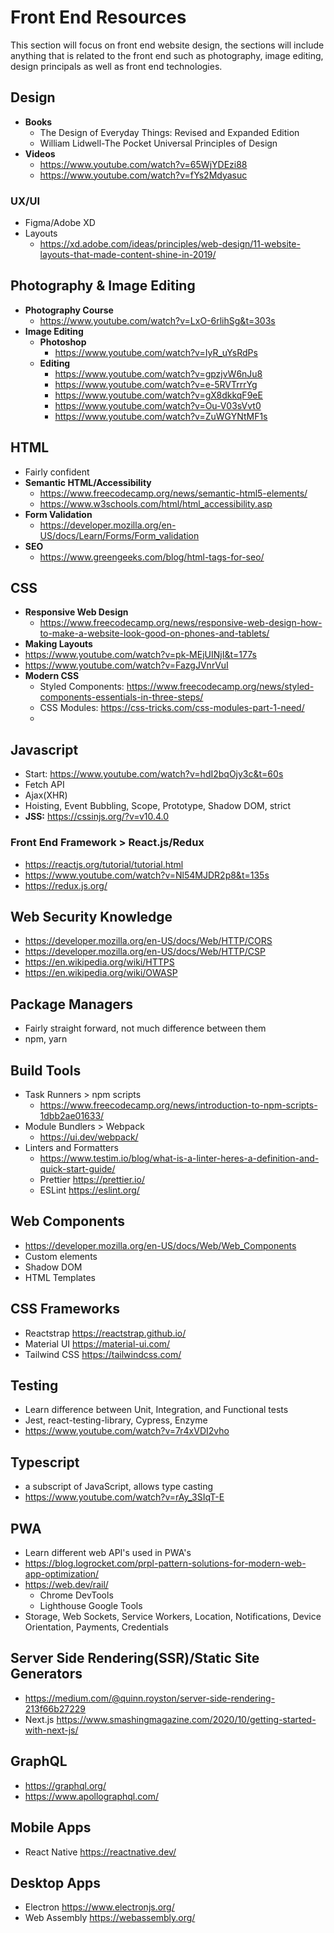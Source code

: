 # Front End Resources
This section will focus on front end website design, the sections will include anything that is related to the front end such as photography, image editing, design principals as well as front end technologies.
## Design
* **Books**
  * The Design of Everyday Things: Revised and Expanded Edition
  * William Lidwell-The Pocket Universal Principles of Design
* **Videos**  
  * https://www.youtube.com/watch?v=65WjYDEzi88
  * https://www.youtube.com/watch?v=fYs2Mdyasuc
### UX/UI
* Figma/Adobe XD
* Layouts
  * https://xd.adobe.com/ideas/principles/web-design/11-website-layouts-that-made-content-shine-in-2019/
## Photography & Image Editing
* **Photography Course**
  * https://www.youtube.com/watch?v=LxO-6rlihSg&t=303s
* **Image Editing**
  * **Photoshop**
    * https://www.youtube.com/watch?v=IyR_uYsRdPs
  * **Editing**
    * https://www.youtube.com/watch?v=gpzjvW6nJu8
    * https://www.youtube.com/watch?v=e-5RVTrrrYg
    * https://www.youtube.com/watch?v=gX8dkkqF9eE
    * https://www.youtube.com/watch?v=Ou-V03sVvt0
    * https://www.youtube.com/watch?v=ZuWGYNtMF1s
## HTML
* Fairly confident
* **Semantic HTML/Accessibility**
  * https://www.freecodecamp.org/news/semantic-html5-elements/
  * https://www.w3schools.com/html/html_accessibility.asp
* **Form Validation**
  * https://developer.mozilla.org/en-US/docs/Learn/Forms/Form_validation
* **SEO**
  * https://www.greengeeks.com/blog/html-tags-for-seo/
## CSS
* **Responsive Web Design**
  * https://www.freecodecamp.org/news/responsive-web-design-how-to-make-a-website-look-good-on-phones-and-tablets/
* **Making Layouts**
* https://www.youtube.com/watch?v=pk-MEjUINjI&t=177s
* https://www.youtube.com/watch?v=FazgJVnrVuI
* **Modern CSS**
  * Styled Components: https://www.freecodecamp.org/news/styled-components-essentials-in-three-steps/
  * CSS Modules: https://css-tricks.com/css-modules-part-1-need/
  * 
## Javascript
* Start: https://www.youtube.com/watch?v=hdI2bqOjy3c&t=60s
* Fetch API
* Ajax(XHR)
* Hoisting, Event Bubbling, Scope, Prototype, Shadow DOM, strict
* **JSS:** https://cssinjs.org/?v=v10.4.0
### Front End Framework > React.js/Redux
* https://reactjs.org/tutorial/tutorial.html
* https://www.youtube.com/watch?v=Nl54MJDR2p8&t=135s
* https://redux.js.org/
## Web Security Knowledge
* https://developer.mozilla.org/en-US/docs/Web/HTTP/CORS
* https://developer.mozilla.org/en-US/docs/Web/HTTP/CSP
* https://en.wikipedia.org/wiki/HTTPS
* https://en.wikipedia.org/wiki/OWASP
## Package Managers
* Fairly straight forward, not much difference between them
* npm, yarn
## Build Tools
* Task Runners > npm scripts
  * https://www.freecodecamp.org/news/introduction-to-npm-scripts-1dbb2ae01633/
* Module Bundlers > Webpack
  * https://ui.dev/webpack/
* Linters and Formatters
  * https://www.testim.io/blog/what-is-a-linter-heres-a-definition-and-quick-start-guide/
  * Prettier https://prettier.io/
  * ESLint https://eslint.org/
## Web Components
* https://developer.mozilla.org/en-US/docs/Web/Web_Components
* Custom elements
* Shadow DOM
* HTML Templates
## CSS Frameworks
  * Reactstrap https://reactstrap.github.io/
  * Material UI https://material-ui.com/
  * Tailwind CSS https://tailwindcss.com/
## Testing
* Learn difference between Unit, Integration, and Functional tests
* Jest, react-testing-library, Cypress, Enzyme
* https://www.youtube.com/watch?v=7r4xVDI2vho
## Typescript
* a subscript of JavaScript, allows type casting
* https://www.youtube.com/watch?v=rAy_3SIqT-E
## PWA
* Learn different web API's used in PWA's
* https://blog.logrocket.com/prpl-pattern-solutions-for-modern-web-app-optimization/
* https://web.dev/rail/
  * Chrome DevTools
  * Lighthouse Google Tools
* Storage, Web Sockets, Service Workers, Location, Notifications, Device Orientation, Payments, Credentials
## Server Side Rendering(SSR)/Static Site Generators
* https://medium.com/@quinn.royston/server-side-rendering-213f66b27229
* Next.js https://www.smashingmagazine.com/2020/10/getting-started-with-next-js/
## GraphQL
* https://graphql.org/
* https://www.apollographql.com/
## Mobile Apps
* React Native https://reactnative.dev/
## Desktop Apps
* Electron https://www.electronjs.org/
* Web Assembly https://webassembly.org/

